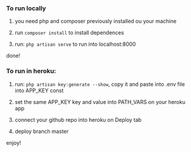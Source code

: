 ### To run locally

1. you need php and composer previously installed ou your machine

2. run `composer install` to install dependences

3. run: `php artisan serve` to run into localhost:8000

done!

### To run in heroku:

1. run: `php artisan key:generate --show`, copy it and paste into .env file into APP_KEY const

2. set the same APP_KEY key and value into PATH_VARS on your heroku app

3. connect your github repo into heroku on Deploy tab

4. deploy branch master

enjoy!
